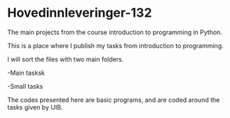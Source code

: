 # Hovedinnleveringer-132
The main projects from the course introduction to programming in Python. 

This is a place where I publish my tasks from introduction to programming.

I will sort the files with two main folders.

-Main tasksk

-Small tasks

The codes presented here are basic programs, and are coded around the tasks given by UIB. 
